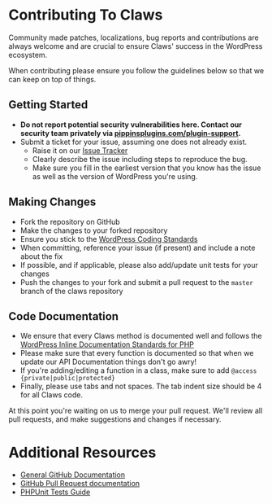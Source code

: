 # Contributing To Claws

Community made patches, localizations, bug reports and contributions are always welcome and are crucial to ensure Claws' success in the WordPress ecosystem.

When contributing please ensure you follow the guidelines below so that we can keep on top of things.

## Getting Started

* __Do not report potential security vulnerabilities here. Contact our security team privately via [pippinsplugins.com/plugin-support](https://pippinsplugins.com/plugin-support/).__
* Submit a ticket for your issue, assuming one does not already exist.
  * Raise it on our [Issue Tracker](https://github.com/sandhillsdevelopment/claws/issues)
  * Clearly describe the issue including steps to reproduce the bug.
  * Make sure you fill in the earliest version that you know has the issue as well as the version of WordPress you're using.

## Making Changes

* Fork the repository on GitHub
* Make the changes to your forked repository
* Ensure you stick to the [WordPress Coding Standards](https://codex.wordpress.org/WordPress_Coding_Standards)
* When committing, reference your issue (if present) and include a note about the fix
* If possible, and if applicable, please also add/update unit tests for your changes
* Push the changes to your fork and submit a pull request to the `master` branch of the claws repository

## Code Documentation

* We ensure that every Claws method is documented well and follows the [WordPress Inline Documentation Standards for PHP](https://make.wordpress.org/core/handbook/best-practices/inline-documentation-standards/php/)
* Please make sure that every function is documented so that when we update our API Documentation things don't go awry!
* If you're adding/editing a function in a class, make sure to add `@access {private|public|protected}`
* Finally, please use tabs and not spaces. The tab indent size should be 4 for all Claws code.

At this point you're waiting on us to merge your pull request. We'll review all pull requests, and make suggestions and changes if necessary.

# Additional Resources
* [General GitHub Documentation](https://help.github.com/)
* [GitHub Pull Request documentation](https://help.github.com/send-pull-requests/)
* [PHPUnit Tests Guide](https://phpunit.de/manual/current/en/writing-tests-for-phpunit.html)
